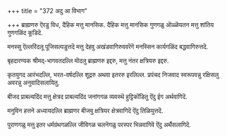 +++
title = "372 अदु आ विभाग"

+++
ब्राह्मणरु ऎरडु विध, दैहिक मत्तु मानसिक. दैहिक मत्तु मानसिक गुणगळु ऒळ्ळॆयतन मत्तु शांतिय गुणगळिंद कूडिदॆ.

मनस्सु ऎल्लरिंदलू पूजिसल्पडुत्तदॆ मत्तु देहवु अखंडवागिरुववरॆगॆ मनस्सिन कार्यगळिंद बद्धवागिरुत्तदॆ.

बृहदारण्यक श्रीमद्-भागवतदल्लि मॊदलु ब्राह्मणरु इद्दरु, मत्तु नंतर क्षत्रियरु इद्दरु.

कृतयुगद आरंभदल्लि, भरत-वर्षदल्लि शूद्ररु अथवा इतररु इरलिल्ल. प्रपंचद निजवाद स्वरूपवन्नु रक्षिसलु अवरन्नु अनुवादिसलायितु.

बीजद प्राबल्यदिंद मत्तु क्षेत्रद प्राबल्यदिंद जनांगगळ व्यवस्थॆ हुट्टिकॊंडितु ऎंदु ईग अर्थवागिदॆ.

मनुविन हत्तने अध्यायदल्लि ब्राह्मणर बीजवु क्षत्रियर क्षेत्रवागिदॆ ऎंदु तिळियुत्तदॆ.

पुराणगळु मत्तु इतर धर्मग्रंथगळल्लि जीविगळ चलनॆगळु परस्पर भिन्नवागिवॆ ऎंदु अर्थैसलागिदॆ.

